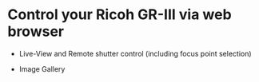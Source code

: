 # Control your Ricoh GR-III via web browser

* Live-View and Remote shutter control (including focus point selection)

* Image Gallery
